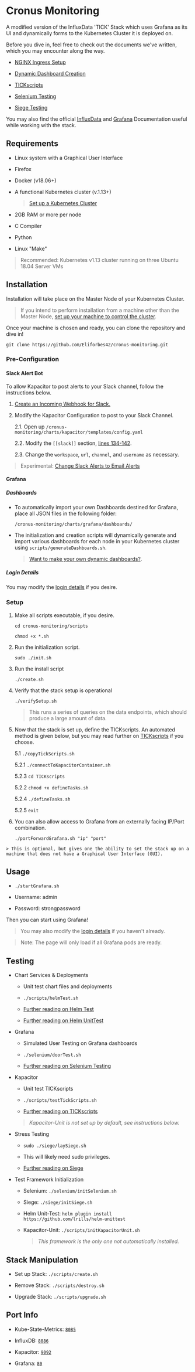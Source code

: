 
# Cronus Monitoring
A modified version of the InfluxData 'TICK' Stack which uses Grafana as its UI and dynamically forms to the Kubernetes Cluster it is deployed on. 

Before you dive in, feel free to check out the documents we've written, which you may encounter along the way.

- [NGINX Ingress Setup](https://github.com/Eliforbes42/cronus-monitoring/blob/master/NGINX-Ingress.md)

- [Dynamic Dashboard Creation](https://github.com/Eliforbes42/cronus-monitoring/blob/master/GRAFANA.md)

- [TICKscripts](https://github.com/Eliforbes42/cronus-monitoring/blob/master/charts/kapacitor/TICKscripts/README.md)

- [Selenium Testing](https://github.com/Eliforbes42/cronus-monitoring/blob/master/selenium/README.md)

- [Siege Testing](https://github.com/Eliforbes42/cronus-monitoring/blob/master/siege/README.md)

You may also find the official [InfluxData](https://docs.influxdata.com/) and [Grafana](https://grafana.com/docs/) Documentation useful while working with the stack.

## Requirements

- Linux system with a Graphical User Interface

- Firefox

- Docker (v18.06+)

- A functional Kubernetes cluster (v.1.13+)

    > [Set up a Kubernetes Cluster](https://kubernetes.io/docs/setup/independent/create-cluster-kubeadm/)

- 2GB RAM or more per node

- C Compiler

- Python

- Linux "Make"

> Recommended: Kubernetes v1.13 cluster running on three Ubuntu 18.04 Server VMs

## Installation

Installation will take place on the Master Node of your Kubernetes Cluster.

> If you intend to perform installation from a machine other than the Master Node, [set up your machine to control the cluster](https://kubernetes.io/docs/setup/independent/create-cluster-kubeadm/#optional-controlling-your-cluster-from-machines-other-than-the-master).

Once your machine is chosen and ready, you can clone the repository and dive in!

`git clone https://github.com/Eliforbes42/cronus-monitoring.git`



### Pre-Configuration

#### Slack Alert Bot
To allow Kapacitor to post alerts to your Slack channel, follow the instructions below.

1. [Create an Incoming Webhook for Slack.](https://api.slack.com/incoming-webhooks)

2. Modify the Kapacitor Configuration to post to your Slack Channel.

    2.1. Open up `/cronus-monitoring/charts/kapacitor/templates/config.yaml`

    2.2. Modify the `[[slack]]` section, [lines 134-142](https://github.com/Eliforbes42/cronus-monitoring/blob/master/charts/kapacitor/templates/config.yaml#L134).
    
    2.3. Change the `workspace`, `url`, `channel`, and `username` as necessary.

> Experimental: [Change Slack Alerts to Email Alerts](https://github.com/Eliforbes42/cronus-monitoring/blob/master/scripts/README.md#slackalerttoemailsh)

#### Grafana 

##### Dashboards
- To automatically import your own Dashboards destined for Grafana, place all JSON files in the following folder: 

      /cronus-monitoring/charts/grafana/dashboards/

- The initialization and creation scripts will dynamically generate and import various dashboards for each node in your Kubernetes cluster using `scripts/generateDashboards.sh`.
  > [Want to make your own dynamic dashboards?](https://github.com/Eliforbes42/cronus-monitoring/blob/master/GRAFANA.md).

##### Login Details

You may modify the [login details](https://github.com/Eliforbes42/cronus-monitoring/blob/master/charts/grafana/values.yaml#L112) if you desire.

### Setup
1.   Make all scripts executable, if you desire.
         
         cd cronus-monitoring/scripts

         chmod +x *.sh

2.   Run the initialization script.
                   
         sudo ./init.sh

3.   Run the install script

         ./create.sh

4.   Verify that the stack setup is operational

         ./verifySetup.sh

        > This runs a series of queries on the data endpoints, which should produce a large amount of data.

5.   Now that the stack is set up, define the TICKscripts. An automated method is given below, but you may read further on [TICKscripts](https://github.com/Eliforbes42/cronus-monitoring/blob/master/charts/kapacitor/TICKscripts/README.md) if you choose.

        5.1   `./copyTickScripts.sh`  

        5.2.1 `./connectToKapacitorContainer.sh`

        5.2.3 `cd TICKscripts`

        5.2.2 `chmod +x defineTasks.sh`

        5.2.4 `./defineTasks.sh`

        5.2.5 `exit`

6.   You can also allow access to Grafana from an externally facing IP/Port combination.

         ./portForwardGrafana.sh "ip" "port"

    > This is optional, but gives one the ability to set the stack up on a machine that does not have a Graphical User Interface (GUI).

## Usage

-  `./startGrafana.sh`

- Username: admin

- Password: strongpassword

Then you can start using Grafana!

> You may also modify the [login details](https://github.com/Eliforbes42/cronus-monitoring/blob/master/charts/grafana/values.yaml#L112) if you haven't already.

> Note: The page will only load if all Grafana pods are ready.

## Testing

- Chart Services & Deployments

    -  Unit test chart files and deployments

    -  `./scripts/helmTest.sh`

    - [Further reading on Helm Test](https://github.com/helm/helm/blob/master/docs/chart_tests.md)

    - [Further reading on Helm UnitTest](https://github.com/lrills/helm-unittest)

- Grafana

    - Simulated User Testing on Grafana dashboards

    - `./selenium/doorTest.sh`
    
    - [Further reading on Selenium Testing](https://github.com/Eliforbes42/cronus-monitoring/blob/master/selenium/README.md)

- Kapacitor

    - Unit test TICKscripts

    - `./scripts/testTickScripts.sh`

    - [Further reading on TICKscripts](https://github.com/Eliforbes42/cronus-monitoring/blob/master/charts/kapacitor/TICKscripts/README.md)

    > *Kapacitor-Unit is not set up by default, see instructions below.*

- Stress Testing

    - `sudo ./siege/laySiege.sh`

    - This will likely need sudo privileges.

    - [Further reading on Siege](https://github.com/Eliforbes42/cronus-monitoring/blob/master/siege/README.md)

- Test Framework Initialization

    - Selenium: `./selenium/initSelenium.sh`

    - Siege: `./siege/initSiege.sh`

    - Helm Unit-Test: `helm plugin install https://github.com/lrills/helm-unittest`

    - Kapacitor-Unit: `./scripts/initKapacitorUnit.sh`

        > *This framework is the only one not automatically installed.*

## Stack Manipulation

- Set up Stack:  `./scripts/create.sh`

- Remove Stack:  `./scripts/destroy.sh`

- Upgrade Stack: `./scripts/upgrade.sh`        

## Port Info
* Kube-State-Metrics: [`8085`](https://github.com/Eliforbes42/cronus-monitoring/blob/master/charts/kube-state-metrics/values.yaml#L8)

* InfluxDB: [`8086`](https://github.com/Eliforbes42/cronus-monitoring/blob/master/charts/influxdb/values.yaml#L103)

* Kapacitor: [`9092`](https://github.com/Eliforbes42/cronus-monitoring/blob/master/charts/kapacitor/templates/config.yaml#L17)

* Grafana: [`80`](https://github.com/Eliforbes42/cronus-monitoring/blob/master/charts/grafana/values.yaml#L58)
